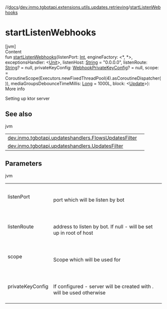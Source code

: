 //[docs](../../index.md)/[dev.inmo.tgbotapi.extensions.utils.updates.retrieving](index.md)/[startListenWebhooks](start-listen-webhooks.md)



# startListenWebhooks  
[jvm]  
Content  
fun [startListenWebhooks](start-listen-webhooks.md)(listenPort: [Int](https://kotlinlang.org/api/latest/jvm/stdlib/kotlin/-int/index.html), engineFactory: <*, *>, exceptionsHandler: <[Unit](https://kotlinlang.org/api/latest/jvm/stdlib/kotlin/-unit/index.html)>, listenHost: [String](https://kotlinlang.org/api/latest/jvm/stdlib/kotlin/-string/index.html) = "0.0.0.0", listenRoute: [String](https://kotlinlang.org/api/latest/jvm/stdlib/kotlin/-string/index.html)? = null, privateKeyConfig: [WebhookPrivateKeyConfig](../dev.inmo.tgbotapi.updateshandlers.webhook/-webhook-private-key-config/index.md)? = null, scope:  = CoroutineScope(Executors.newFixedThreadPool(4).asCoroutineDispatcher()), mediaGroupsDebounceTimeMillis: [Long](https://kotlinlang.org/api/latest/jvm/stdlib/kotlin/-long/index.html) = 1000L, block: <[Update](../dev.inmo.tgbotapi.types.update.abstracts/-update/index.md)>):   
More info  


Setting up ktor server



## See also  
  
jvm  
  
| | |
|---|---|
| <a name="dev.inmo.tgbotapi.extensions.utils.updates.retrieving//startListenWebhooks/#kotlin.Int#io.ktor.server.engine.ApplicationEngineFactory[*,*]#kotlin.coroutines.SuspendFunction1[kotlin.Throwable,kotlin.Unit]#kotlin.String#kotlin.String?#dev.inmo.tgbotapi.updateshandlers.webhook.WebhookPrivateKeyConfig?#kotlinx.coroutines.CoroutineScope#kotlin.Long#kotlin.coroutines.SuspendFunction1[dev.inmo.tgbotapi.types.update.abstracts.Update,kotlin.Unit]/PointingToDeclaration/"></a>[dev.inmo.tgbotapi.updateshandlers.FlowsUpdatesFilter](../dev.inmo.tgbotapi.updateshandlers/-flows-updates-filter/index.md)| <a name="dev.inmo.tgbotapi.extensions.utils.updates.retrieving//startListenWebhooks/#kotlin.Int#io.ktor.server.engine.ApplicationEngineFactory[*,*]#kotlin.coroutines.SuspendFunction1[kotlin.Throwable,kotlin.Unit]#kotlin.String#kotlin.String?#dev.inmo.tgbotapi.updateshandlers.webhook.WebhookPrivateKeyConfig?#kotlinx.coroutines.CoroutineScope#kotlin.Long#kotlin.coroutines.SuspendFunction1[dev.inmo.tgbotapi.types.update.abstracts.Update,kotlin.Unit]/PointingToDeclaration/"></a>|
| <a name="dev.inmo.tgbotapi.extensions.utils.updates.retrieving//startListenWebhooks/#kotlin.Int#io.ktor.server.engine.ApplicationEngineFactory[*,*]#kotlin.coroutines.SuspendFunction1[kotlin.Throwable,kotlin.Unit]#kotlin.String#kotlin.String?#dev.inmo.tgbotapi.updateshandlers.webhook.WebhookPrivateKeyConfig?#kotlinx.coroutines.CoroutineScope#kotlin.Long#kotlin.coroutines.SuspendFunction1[dev.inmo.tgbotapi.types.update.abstracts.Update,kotlin.Unit]/PointingToDeclaration/"></a>[dev.inmo.tgbotapi.updateshandlers.UpdatesFilter](../dev.inmo.tgbotapi.updateshandlers/-updates-filter/as-update-receiver.md)| <a name="dev.inmo.tgbotapi.extensions.utils.updates.retrieving//startListenWebhooks/#kotlin.Int#io.ktor.server.engine.ApplicationEngineFactory[*,*]#kotlin.coroutines.SuspendFunction1[kotlin.Throwable,kotlin.Unit]#kotlin.String#kotlin.String?#dev.inmo.tgbotapi.updateshandlers.webhook.WebhookPrivateKeyConfig?#kotlinx.coroutines.CoroutineScope#kotlin.Long#kotlin.coroutines.SuspendFunction1[dev.inmo.tgbotapi.types.update.abstracts.Update,kotlin.Unit]/PointingToDeclaration/"></a>|
  


## Parameters  
  
jvm  
  
| | |
|---|---|
| <a name="dev.inmo.tgbotapi.extensions.utils.updates.retrieving//startListenWebhooks/#kotlin.Int#io.ktor.server.engine.ApplicationEngineFactory[*,*]#kotlin.coroutines.SuspendFunction1[kotlin.Throwable,kotlin.Unit]#kotlin.String#kotlin.String?#dev.inmo.tgbotapi.updateshandlers.webhook.WebhookPrivateKeyConfig?#kotlinx.coroutines.CoroutineScope#kotlin.Long#kotlin.coroutines.SuspendFunction1[dev.inmo.tgbotapi.types.update.abstracts.Update,kotlin.Unit]/PointingToDeclaration/"></a>listenPort| <a name="dev.inmo.tgbotapi.extensions.utils.updates.retrieving//startListenWebhooks/#kotlin.Int#io.ktor.server.engine.ApplicationEngineFactory[*,*]#kotlin.coroutines.SuspendFunction1[kotlin.Throwable,kotlin.Unit]#kotlin.String#kotlin.String?#dev.inmo.tgbotapi.updateshandlers.webhook.WebhookPrivateKeyConfig?#kotlinx.coroutines.CoroutineScope#kotlin.Long#kotlin.coroutines.SuspendFunction1[dev.inmo.tgbotapi.types.update.abstracts.Update,kotlin.Unit]/PointingToDeclaration/"></a><br><br>port which will be listen by bot<br><br>|
| <a name="dev.inmo.tgbotapi.extensions.utils.updates.retrieving//startListenWebhooks/#kotlin.Int#io.ktor.server.engine.ApplicationEngineFactory[*,*]#kotlin.coroutines.SuspendFunction1[kotlin.Throwable,kotlin.Unit]#kotlin.String#kotlin.String?#dev.inmo.tgbotapi.updateshandlers.webhook.WebhookPrivateKeyConfig?#kotlinx.coroutines.CoroutineScope#kotlin.Long#kotlin.coroutines.SuspendFunction1[dev.inmo.tgbotapi.types.update.abstracts.Update,kotlin.Unit]/PointingToDeclaration/"></a>listenRoute| <a name="dev.inmo.tgbotapi.extensions.utils.updates.retrieving//startListenWebhooks/#kotlin.Int#io.ktor.server.engine.ApplicationEngineFactory[*,*]#kotlin.coroutines.SuspendFunction1[kotlin.Throwable,kotlin.Unit]#kotlin.String#kotlin.String?#dev.inmo.tgbotapi.updateshandlers.webhook.WebhookPrivateKeyConfig?#kotlinx.coroutines.CoroutineScope#kotlin.Long#kotlin.coroutines.SuspendFunction1[dev.inmo.tgbotapi.types.update.abstracts.Update,kotlin.Unit]/PointingToDeclaration/"></a><br><br>address to listen by bot. If null - will be set up in root of host<br><br>|
| <a name="dev.inmo.tgbotapi.extensions.utils.updates.retrieving//startListenWebhooks/#kotlin.Int#io.ktor.server.engine.ApplicationEngineFactory[*,*]#kotlin.coroutines.SuspendFunction1[kotlin.Throwable,kotlin.Unit]#kotlin.String#kotlin.String?#dev.inmo.tgbotapi.updateshandlers.webhook.WebhookPrivateKeyConfig?#kotlinx.coroutines.CoroutineScope#kotlin.Long#kotlin.coroutines.SuspendFunction1[dev.inmo.tgbotapi.types.update.abstracts.Update,kotlin.Unit]/PointingToDeclaration/"></a>scope| <a name="dev.inmo.tgbotapi.extensions.utils.updates.retrieving//startListenWebhooks/#kotlin.Int#io.ktor.server.engine.ApplicationEngineFactory[*,*]#kotlin.coroutines.SuspendFunction1[kotlin.Throwable,kotlin.Unit]#kotlin.String#kotlin.String?#dev.inmo.tgbotapi.updateshandlers.webhook.WebhookPrivateKeyConfig?#kotlinx.coroutines.CoroutineScope#kotlin.Long#kotlin.coroutines.SuspendFunction1[dev.inmo.tgbotapi.types.update.abstracts.Update,kotlin.Unit]/PointingToDeclaration/"></a><br><br>Scope which will be used for<br><br>|
| <a name="dev.inmo.tgbotapi.extensions.utils.updates.retrieving//startListenWebhooks/#kotlin.Int#io.ktor.server.engine.ApplicationEngineFactory[*,*]#kotlin.coroutines.SuspendFunction1[kotlin.Throwable,kotlin.Unit]#kotlin.String#kotlin.String?#dev.inmo.tgbotapi.updateshandlers.webhook.WebhookPrivateKeyConfig?#kotlinx.coroutines.CoroutineScope#kotlin.Long#kotlin.coroutines.SuspendFunction1[dev.inmo.tgbotapi.types.update.abstracts.Update,kotlin.Unit]/PointingToDeclaration/"></a>privateKeyConfig| <a name="dev.inmo.tgbotapi.extensions.utils.updates.retrieving//startListenWebhooks/#kotlin.Int#io.ktor.server.engine.ApplicationEngineFactory[*,*]#kotlin.coroutines.SuspendFunction1[kotlin.Throwable,kotlin.Unit]#kotlin.String#kotlin.String?#dev.inmo.tgbotapi.updateshandlers.webhook.WebhookPrivateKeyConfig?#kotlinx.coroutines.CoroutineScope#kotlin.Long#kotlin.coroutines.SuspendFunction1[dev.inmo.tgbotapi.types.update.abstracts.Update,kotlin.Unit]/PointingToDeclaration/"></a><br><br>If configured - server will be created with .  will be used otherwise<br><br>|
  
  



